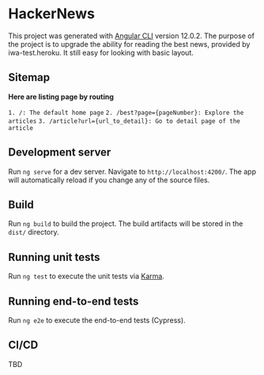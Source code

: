 # HackerNews

This project was generated with [Angular CLI](https://github.com/angular/angular-cli) version 12.0.2.
The purpose of the project is to upgrade the ability for reading the best news, provided by iwa-test.heroku. It still easy for looking with basic layout.

## Sitemap
**Here are listing page by routing**

`1. /: The default home page`
`2. /best?page={pageNumber}: Explore the articles`
`3. /article?url={url_to_detail}: Go to detail page of the article`

## Development server

Run `ng serve` for a dev server. Navigate to `http://localhost:4200/`. The app will automatically reload if you change any of the source files.

## Build

Run `ng build` to build the project. The build artifacts will be stored in the `dist/` directory.

## Running unit tests

Run `ng test` to execute the unit tests via [Karma](https://karma-runner.github.io).

## Running end-to-end tests

Run `ng e2e` to execute the end-to-end tests (Cypress).

## CI/CD
TBD
